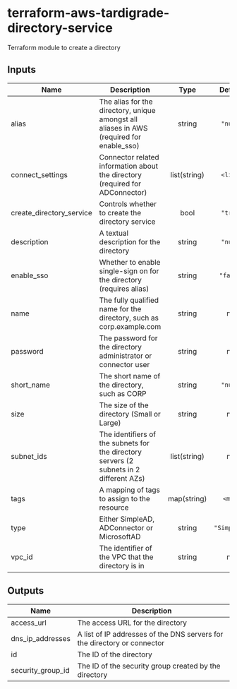 # terraform-aws-tardigrade-directory-service

Terraform module to create a directory

## Inputs

| Name | Description | Type | Default | Required |
|------|-------------|:----:|:-----:|:-----:|
| alias | The alias for the directory, unique amongst all aliases in AWS (required for enable_sso) | string | `"null"` | no |
| connect\_settings | Connector related information about the directory (required for ADConnector) | list(string) | `<list>` | no |
| create\_directory\_service | Controls whether to create the directory service | bool | `"true"` | no |
| description | A textual description for the directory | string | `"null"` | no |
| enable\_sso | Whether to enable single-sign on for the directory (requires alias) | string | `"false"` | no |
| name | The fully qualified name for the directory, such as corp.example.com | string | n/a | yes |
| password | The password for the directory administrator or connector user | string | n/a | yes |
| short\_name | The short name of the directory, such as CORP | string | `"null"` | no |
| size | The size of the directory (Small or Large) | string | n/a | yes |
| subnet\_ids | The identifiers of the subnets for the directory servers (2 subnets in 2 different AZs) | list(string) | n/a | yes |
| tags | A mapping of tags to assign to the resource | map(string) | `<map>` | no |
| type | Either SimpleAD, ADConnector or MicrosoftAD | string | `"SimpleAD"` | no |
| vpc\_id | The identifier of the VPC that the directory is in | string | n/a | yes |

## Outputs

| Name | Description |
|------|-------------|
| access\_url | The access URL for the directory |
| dns\_ip\_addresses | A list of IP addresses of the DNS servers for the directory or connector |
| id | The ID of the directory |
| security\_group\_id | The ID of the security group created by the directory |

